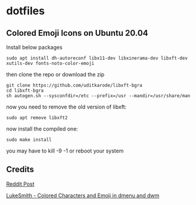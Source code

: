 # dotfiles

## Colored Emoji Icons on Ubuntu 20.04
Install below packages
```
sudo apt install dh-autoreconf libx11-dev libxinerama-dev libxft-dev xutils-dev fonts-noto-color-emoji
```
then clone the repo or download the zip
```
git clone https://github.com/uditkarode/libxft-bgra
cd libxft-bgra
sh autogen.sh --sysconfdir=/etc --prefix=/usr --mandir=/usr/share/man
```
now you need to remove the old version of libxft:
```
sudo apt remove libxft2
```
now install the compiled one:
```
sudo make install
```
you may have to kill -9 -1 or reboot your system

## Credits
[Reddit Post](https://www.reddit.com/r/suckless/comments/l3a2yg/ubuntudebian_icons_in_dwm_status_bar_and_dmenu/)

[LukeSmith - Colored Characters and Emoji in dmenu and dwm](https://www.youtube.com/watch?v=0QkByBugq_4)
